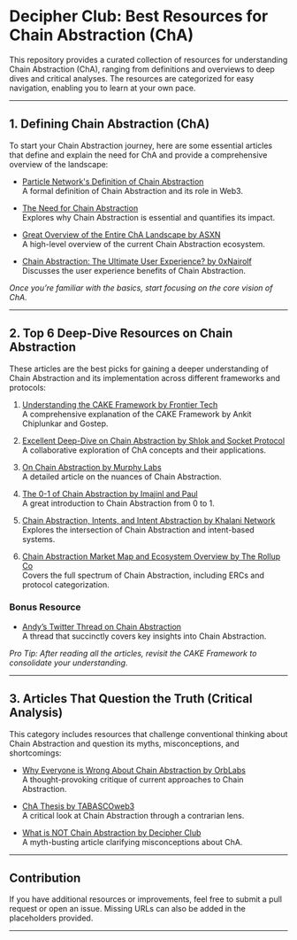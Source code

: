 # Decipher Club: Best Resources for Chain Abstraction (ChA)

This repository provides a curated collection of resources for understanding Chain Abstraction (ChA), ranging from definitions and overviews to deep dives and critical analyses. The resources are categorized for easy navigation, enabling you to learn at your own pace.

---

## 1. Defining Chain Abstraction (ChA)

To start your Chain Abstraction journey, here are some essential articles that define and explain the need for ChA and provide a comprehensive overview of the landscape:

- [Particle Network's Definition of Chain Abstraction](https://blog.particle.network/what-is-chain-abstraction-a-formal-definition/)  
  A formal definition of Chain Abstraction and its role in Web3.

- [The Need for Chain Abstraction](https://blog.particle.network/quantifying-the-impact-of-chain-abstraction-exposing-web3s-inefficiencies/)  
  Explores why Chain Abstraction is essential and quantifies its impact.

- [Great Overview of the Entire ChA Landscape by ASXN](https://newsletter.asxn.xyz/p/chain-abstraction-landscape)  
  A high-level overview of the current Chain Abstraction ecosystem.

- [Chain Abstraction: The Ultimate User Experience? by 0xNairolf](https://0xnairolf.substack.com/p/chain-abstraction-the-ultimate-user)  
  Discusses the user experience benefits of Chain Abstraction.

*Once you’re familiar with the basics, start focusing on the core vision of ChA.*

---

## 2. Top 6 Deep-Dive Resources on Chain Abstraction

These articles are the best picks for gaining a deeper understanding of Chain Abstraction and its implementation across different frameworks and protocols:

1. [Understanding the CAKE Framework by Frontier Tech](https://frontier.tech/the-cake-framework)  
   A comprehensive explanation of the CAKE Framework by Ankit Chiplunkar and Gostep.

2. [Excellent Deep-Dive on Chain Abstraction by Shlok and Socket Protocol](https://decentralised.co/p/abstracting-chains)  
   A collaborative exploration of ChA concepts and their applications.

3. [On Chain Abstraction by Murphy Labs](https://mirror.xyz/blog.murphylabs.eth/V2IPN2Tu_iJYSl1IGpD4flCCD_vChcM2s_SR_QDeBUE)  
   A detailed article on the nuances of Chain Abstraction.

4. [The 0-1 of Chain Abstraction by Imajinl and Paul](https://shoal.gg/p/the-0-1-of-chain-abstraction)  
   A great introduction to Chain Abstraction from 0 to 1.

5. [Chain Abstraction, Intents, and Intent Abstraction by Khalani Network](https://blog.khalani.network/chain-abstraction-ca-intents-and-intent-abstraction-ia)  
   Explores the intersection of Chain Abstraction and intent-based systems.

6. [Chain Abstraction Market Map and Ecosystem Overview by The Rollup Co](https://therollup.co/research/chain-abstraction-market-map-and-ecosystem-overivew)  
   Covers the full spectrum of Chain Abstraction, including ERCs and protocol categorization.

### Bonus Resource
- [Andy’s Twitter Thread on Chain Abstraction](https://x.com/ayyyeandy/status/1786103815923446131)  
  A thread that succinctly covers key insights into Chain Abstraction.

*Pro Tip: After reading all the articles, revisit the CAKE Framework to consolidate your understanding.*

---

## 3. Articles That Question the Truth (Critical Analysis)

This category includes resources that challenge conventional thinking about Chain Abstraction and question its myths, misconceptions, and shortcomings:

- [Why Everyone is Wrong About Chain Abstraction by OrbLabs](https://medium.com/@0xOrbLabs/chain-abstraction-providers-and-why-everyone-is-wrong-about-chain-abstraction-2dca20fa7fe3)  
  A thought-provoking critique of current approaches to Chain Abstraction.

- [ChA Thesis by TABASCOweb3](https://x.com/TABASCOweb3/status/1821019229144945145)  
  A critical look at Chain Abstraction through a contrarian lens.

- [What is NOT Chain Abstraction by Decipher Club](https://decipherclub.com/what-is-not-chain-abstraction/)  
  A myth-busting article clarifying misconceptions about ChA.

---

## Contribution

If you have additional resources or improvements, feel free to submit a pull request or open an issue. Missing URLs can also be added in the placeholders provided.

---
